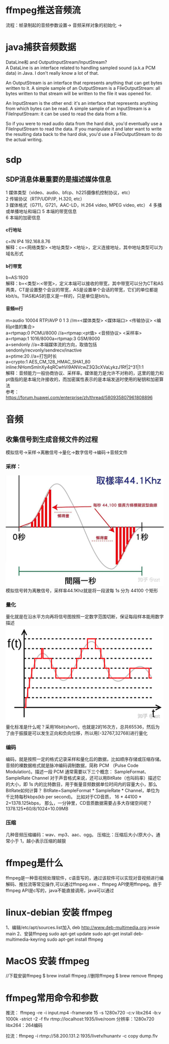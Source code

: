 # ffmpeg推送音频流
流程：帧录制起的音频参数设置-> 音频采样对象的初始化 ->

# java捕获音频数据
DataLine和 and OutputInputStream/InputStream?  
A DataLine is an interface related to handling sampled sound (a.k.a PCM data) in Java. I don't really know a lot of that.  

An OutputStream is an interface that represents anything that can get bytes written to it. A simple sample of an OutputStream is a FileOutputStream: all bytes written to that stream will be written to the file it was opened for.  

An InputStream is the other end: it's an interface that represents anything from which bytes can be read. A simple sample of an InputStream is a FileInputStream: it can be used to read the data from a file.  

So if you were to read audio data from the hard disk, you'd eventually use a FileInputStream to read the data. If you manipulate it and later want to write the resulting data back to the hard disk, you'd use a FileOutputStream to do the actual writing.

# sdp
## SDP消息体最重要的是描述媒体信息
1 媒体类型（video、audio、bfcp、h225摄像机控制协议，etc）  
2 传输协议（RTP/UDP/IP, H.320, etc）  
3 媒体格式（G711，G721，AAC-LD，H.264 video, MPEG video, etc）
4 多播或单播地址和端口
5 本端的带宽信息  
6 本端的加密信息
#### c行地址  
c=IN IP4 192.168.8.76  
解释：c=<网络类型> <地址类型> <地址>，定义连接地址，其中地址类型可以为域名形式  
#### b行带宽  
b=AS:1920  
解释：b=<类型>:<带宽>，定义本端可以接收的带宽，其中带宽可以分为CT和AS两类，CT是设置整个会议的带宽，AS是设置单个会话的带宽，它们的单位都是kbit/s。TIAS和AS的意义是一样的，只是单位是bit/s。  
#### 音频m行  
m=audio 10004 RTP/AVP 0 1 3     //m=<媒体类型> <媒体端口> <传输协议> <编码pt值的集合>  
a=rtpmap:0 PCMU/8000                //a=rtpmap:<pt值> <音频协议> <采样率>  
a=rtpmap:1 1016/8000a=rtpmap:3 GSM/8000  
a=sendonly                                    //a=本端媒体流的方向，取值包括sendonly/recvonly/sendrecv/inactive  
a=ptime:20                                    //a=打包时长  
a=crypto:1 AES_CM_128_HMAC_SHA1_80 inline:NHomSmlnXy4qRCwhVi9ANVcwZ3Q3cXVaLykzJ1Rf|2^31|1:1  
解释：音频能力一般协商协议、采样率。媒体能力是允许不对称的，这里的能力和pt值指的是本端允许接收的，而加密属性表示的是本端发送时使用的秘钥和加密算法  
参考：https://forum.huawei.com/enterprise/zh/thread/580935807961808896

# 音频
## 收集信号到生成音频文件的过程
模拟信号->采样->离散信号->量化->数字信号->编码->音频文件

### 采样：
![img.png](../Source/picture/模拟信号采样.png)
模拟信号转为离散信号，采样率44.1Khz就是将一段波每 1s 分为 44100 个矩形

### 量化
量化就是在沿水平方向再将信号图按照一定数字范围切断，保证每段样本能用数字描述
![img.png](../Source/picture/量化.png)
量化标准是什么呢？采用16bit(short)，也就是2的16次方，总共65536，然后为了由于振膜是可以发生正向和负向位移，所以用[-32767,32768]进行量化

### 编码
编码，就是按照一定的格式记录采样和量化后的数据，比如顺序存储或压缩存储。
音频的裸数据格式就是脉冲编码调制数据，简称 PCM （Pulse Code Modulation)。描述一段 PCM 通常需要以下三个概念： SampleFormat、SampleRate Channel
对于声音格式来说，还可以用BitRate（也叫码率）描述它的大小，即 1s 内的比特数目，用于衡量音频数据单位时间内的容量大小，那么BitRate如何计算？
BitRate=SampleFormat * SampleRate * Channel，单位为千比特每秒kbps(kb per second)。
比如对于CD音质， 16 * 44100 * 2=1378.125kbps， 那么，一分钟里，CD音质数据需要占多大存储空间呢？ 1378.125*60/8/1024=10.09MB

### 压缩
几种音频压缩编码：wav、mp3、aac、ogg。
压缩比：压缩后大小/原大小，通常小于 1，越小表示压缩的越狠


# ffmpeg是什么
ffmpeg是一种音视频处理软件，c语音写的，通过该软件可以实现对音视频进行编解码、推拉流等常见操作,可以通过ffmpeg.exe 、ffmpeg API使用ffmpeg。由于ffmpeg
API是c写的，java不能直接调用，java可以通过

# linux-debian 安装 ffmpeg
1、编辑/etc/apt/sources.list加入
deb http://www.deb-multimedia.org jessie main
2、安装ffmpeg
sudo apt-get update
sudo apt-get install deb-multimedia-keyring
sudo apt-get install ffmpeg

# MacOS 安装 ffmpeg
//下载安装ffmpeg
$ brew install ffmpeg
//删除ffmpeg
$ brew remove ffmpeg

# ffmpeg常用命令和参数
推流： ffmpeg -re -i input.mp4 -framerate 15 -s 1280x720 -c:v libx264 -b:v 1000k -strict -2 -f flv rtmp://localhost:1935/live/room
分辨率：1280x720
libx264：264编码

拉流：ffmpeg -i rtmp://58.200.131.2:1935/livetv/hunantv -c copy dump.flv

